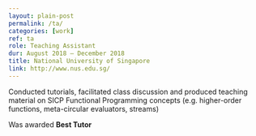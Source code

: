 ```yaml
---
layout: plain-post
permalink: /ta/
categories: [work]
ref: ta
role: Teaching Assistant
dur: August 2018 – December 2018
title: National University of Singapore
link: http://www.nus.edu.sg/
---
```


Conducted tutorials, facilitated class discussion and produced teaching material on SICP Functional Programming concepts (e.g. higher-order functions, meta-circular evaluators, streams)

Was awarded <b>Best Tutor</b>
